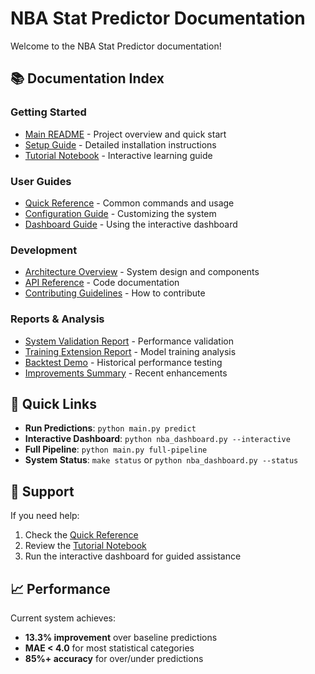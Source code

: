 # NBA Stat Predictor Documentation

Welcome to the NBA Stat Predictor documentation!

## 📚 Documentation Index

### Getting Started
- [Main README](../README.md) - Project overview and quick start
- [Setup Guide](setup.md) - Detailed installation instructions
- [Tutorial Notebook](../examples/NBA_Predictor_Tutorial.ipynb) - Interactive learning guide

### User Guides
- [Quick Reference](quick_reference.md) - Common commands and usage
- [Configuration Guide](configuration.md) - Customizing the system
- [Dashboard Guide](dashboard.md) - Using the interactive dashboard

### Development
- [Architecture Overview](architecture.md) - System design and components
- [API Reference](api_reference.md) - Code documentation
- [Contributing Guidelines](contributing.md) - How to contribute

### Reports & Analysis
- [System Validation Report](system_validation_report.md) - Performance validation
- [Training Extension Report](training_extension_report.md) - Model training analysis
- [Backtest Demo](backtest_demo.md) - Historical performance testing
- [Improvements Summary](improvements_summary.md) - Recent enhancements

## 🚀 Quick Links

- **Run Predictions**: `python main.py predict`
- **Interactive Dashboard**: `python nba_dashboard.py --interactive`
- **Full Pipeline**: `python main.py full-pipeline`
- **System Status**: `make status` or `python nba_dashboard.py --status`

## 💬 Support

If you need help:
1. Check the [Quick Reference](quick_reference.md)
2. Review the [Tutorial Notebook](../NBA_Predictor_Tutorial.ipynb)
3. Run the interactive dashboard for guided assistance

## 📈 Performance

Current system achieves:
- **13.3% improvement** over baseline predictions
- **MAE < 4.0** for most statistical categories
- **85%+ accuracy** for over/under predictions 